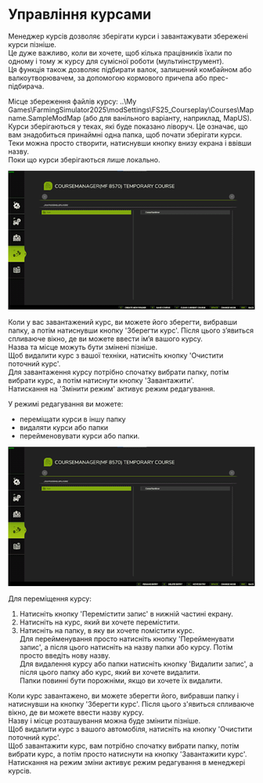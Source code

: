 # Управління курсами

  
Менеджер курсів дозволяє зберігати курси і завантажувати збережені курси пізніше.  
Це дуже важливо, коли ви хочете, щоб кілька працівників їхали по одному і тому ж курсу для сумісної роботи (мультиінструмент).  
Ця функція також дозволяє підбирати валок, залишений комбайном або валкоутворювачем, за допомогою кормового причепа або прес-підбирача.  
  
Місце збереження файлів курсу: ..\My Games\FarmingSimulator2025\modSettings\FS25_Courseplay\Courses\Mapname.SampleModMap (або для ванільного варіанту, наприклад, MapUS).  
Курси зберігаються у теках, які буде показано ліворуч. Це означає, що вам знадобиться принаймні одна папка, щоб почати зберігати курси.   
Теки можна просто створити, натиснувши кнопку внизу екрана і ввівши назву.  
Поки що курси зберігаються лише локально.  


![Image](../assets/images/managerbasehelp_0_0_765_430.png)

  
Коли у вас завантажений курс, ви можете його зберегти, вибравши папку, а потім натиснувши кнопку 'Зберегти курс'. Після цього з’явиться спливаюче вікно, де ви можете ввести ім’я вашого курсу.  
Назва та місце можуть бути змінені пізніше.  
Щоб видалити курс з вашої техніки, натисніть кнопку 'Очистити поточний курс'.  
Для завантаження курсу потрібно спочатку вибрати папку, потім вибрати курс, а потім натиснути кнопку 'Завантажити'.  
Натискання на 'Змінити режим' активує режим редагування.  


  
У режимі редагування ви можете:  
- переміщати курси в іншу папку  
- видаляти курси або папки  
- перейменовувати курси або папки.  


![Image](../assets/images/manageredithelp_0_0_765_430.png)

  
Для переміщення курсу:  
  1) Натисніть кнопку 'Перемістити запис' в нижній частині екрану.  
  2) Натисніть на курс, який ви хочете перемістити.  
  3) Натисніть на папку, в яку ви хочете помістити курс.  
Для перейменування просто натисніть кнопку 'Перейменувати запис', а після цього натисніть на назву папки або курсу. Потім просто введіть нову назву.  
Для видалення курсу або папки натисніть кнопку 'Видалити запис', а після цього папку або курс, який ви хочете видалити.  
Папки повинні бути порожніми, якщо ви хочете їх видалити.  
  
Коли курс завантажено, ви можете зберегти його, вибравши папку і натиснувши на кнопку 'Зберегти курс'. Після цього з'явиться спливаюче вікно, де ви можете ввести назву курсу.  
Назву і місце розташування можна буде змінити пізніше.  
Щоб видалити курс з вашого автомобіля, натисніть на кнопку 'Очистити поточний курс'.  
Щоб завантажити курс, вам потрібно спочатку вибрати папку, потім вибрати курс, а потім просто натиснути на кнопку 'Завантажити курс'.  
Натискання на режим зміни активує режим редагування в менеджері курсів.  


